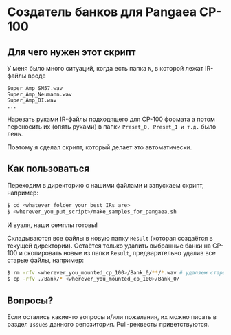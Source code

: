 # Создатель банков для Pangaea CP-100

## Для чего нужен этот скрипт
У меня было много ситуаций, когда есть папка `N`, в которой лежат IR-файлы вроде

    Super_Amp_SM57.wav
    Super_Amp_Neumann.wav
    Super_Amp_DI.wav
    ...

Нарезать руками IR-файлы подходящего для CP-100 формата а потом переносить их (опять руками) в папки `Preset_0, Preset_1 и т.д.` было лень.

Поэтому я сделал скрипт, который делает это автоматически.

## Как пользоваться
Переходим в директорию с нашими файлами и запускаем скрипт, например:

```bash
$ cd <whatever_folder_your_best_IRs_are>
$ <wherever_you_put_script>/make_samples_for_pangaea.sh
```

И вуаля, наши семплы готовы!

Складываются все файлы в новую папку `Result` (которая создаётся в текущей директории). Остаётся только удалить выбранные банки на CP-100 и скопировать новые из папки `Result`, предварительно удалив все старые файлы, например:

```bash
$ rm -rfv <wherever_you_mounted_cp_100>/Bank_0/**/*.wav # удаляем старые IR-файлы
$ cp -rfv ./Bank/* <wherever_you_mounted_cp_100>/Bank_0/
```

## Вопросы?
Если остались какие-то вопросы и/или пожелания, их можно писать в раздел `Issues` данного репозитория. Pull-реквесты приветствуются.

